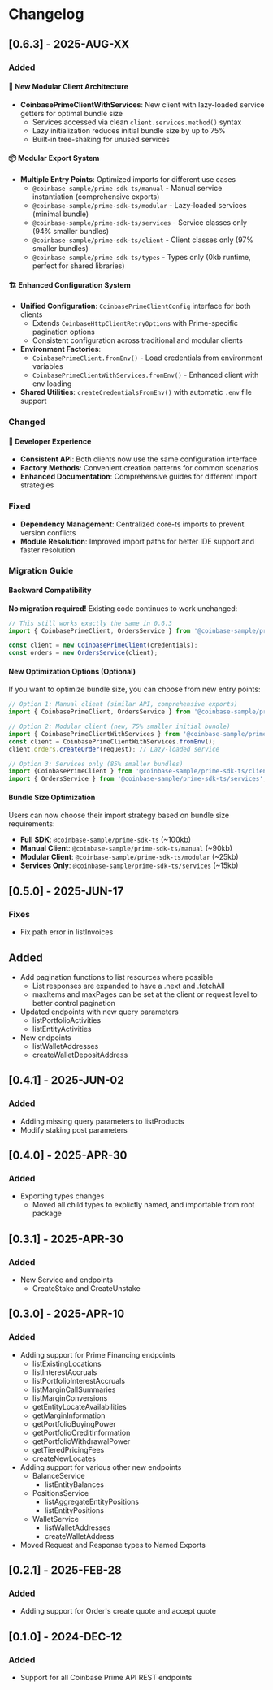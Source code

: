 # Changelog

## [0.6.3] - 2025-AUG-XX

### Added

#### 🚀 New Modular Client Architecture
- **CoinbasePrimeClientWithServices**: New client with lazy-loaded service getters for optimal bundle size
  - Services accessed via clean `client.services.method()` syntax
  - Lazy initialization reduces initial bundle size by up to 75%
  - Built-in tree-shaking for unused services

#### 📦 Modular Export System
- **Multiple Entry Points**: Optimized imports for different use cases
  - `@coinbase-sample/prime-sdk-ts/manual` - Manual service instantiation (comprehensive exports)
  - `@coinbase-sample/prime-sdk-ts/modular` - Lazy-loaded services (minimal bundle)
  - `@coinbase-sample/prime-sdk-ts/services` - Service classes only (94% smaller bundles)
  - `@coinbase-sample/prime-sdk-ts/client` - Client classes only (97% smaller bundles)
  - `@coinbase-sample/prime-sdk-ts/types` - Types only (0kb runtime, perfect for shared libraries)

#### 🏗️ Enhanced Configuration System  
- **Unified Configuration**: `CoinbasePrimeClientConfig` interface for both clients
  - Extends `CoinbaseHttpClientRetryOptions` with Prime-specific pagination options
  - Consistent configuration across traditional and modular clients
- **Environment Factories**: 
  - `CoinbasePrimeClient.fromEnv()` - Load credentials from environment variables
  - `CoinbasePrimeClientWithServices.fromEnv()` - Enhanced client with env loading
- **Shared Utilities**: `createCredentialsFromEnv()` with automatic `.env` file support

### Changed

#### 🔧 Developer Experience
- **Consistent API**: Both clients now use the same configuration interface
- **Factory Methods**: Convenient creation patterns for common scenarios
- **Enhanced Documentation**: Comprehensive guides for different import strategies

### Fixed

- **Dependency Management**: Centralized core-ts imports to prevent version conflicts
- **Module Resolution**: Improved import paths for better IDE support and faster resolution

### Migration Guide

#### Backward Compatibility
**No migration required!** Existing code continues to work unchanged:

```typescript
// This still works exactly the same in 0.6.3
import { CoinbasePrimeClient, OrdersService } from '@coinbase-sample/prime-sdk-ts';

const client = new CoinbasePrimeClient(credentials);
const orders = new OrdersService(client);
```

#### New Optimization Options (Optional)
If you want to optimize bundle size, you can choose from new entry points:

```typescript
// Option 1: Manual client (similar API, comprehensive exports)
import { CoinbasePrimeClient, OrdersService } from '@coinbase-sample/prime-sdk-ts/manual';

// Option 2: Modular client (new, 75% smaller initial bundle)
import { CoinbasePrimeClientWithServices } from '@coinbase-sample/prime-sdk-ts/modular';
const client = CoinbasePrimeClientWithServices.fromEnv();
client.orders.createOrder(request); // Lazy-loaded service

// Option 3: Services only (85% smaller bundles)
import {CoinbasePrimeClient } from '@coinbase-sample/prime-sdk-ts/client-only'
import { OrdersService } from '@coinbase-sample/prime-sdk-ts/services';

```

#### Bundle Size Optimization
Users can now choose their import strategy based on bundle size requirements:
- **Full SDK**: `@coinbase-sample/prime-sdk-ts` (~100kb)
- **Manual Client**: `@coinbase-sample/prime-sdk-ts/manual` (~90kb)  
- **Modular Client**: `@coinbase-sample/prime-sdk-ts/modular` (~25kb)
- **Services Only**: `@coinbase-sample/prime-sdk-ts/services` (~15kb)

## [0.5.0] - 2025-JUN-17

### Fixes

- Fix path error in listInvoices

## Added

- Add pagination functions to list resources where possible
  - List responses are expanded to have a .next and .fetchAll
  - maxItems and maxPages can be set at the client or request level to better control pagination
- Updated endpoints with new query parameters
  - listPortfolioActivities
  - listEntityActivities
- New endpoints
  - listWalletAddresses
  - createWalletDepositAddress

## [0.4.1] - 2025-JUN-02

### Added

- Adding missing query parameters to listProducts
- Modify staking post parameters

## [0.4.0] - 2025-APR-30

### Added

- Exporting types changes
  - Moved all child types to explictly named, and importable from root package

## [0.3.1] - 2025-APR-30

### Added

- New Service and endpoints
  - CreateStake and CreateUnstake

## [0.3.0] - 2025-APR-10

### Added

- Adding support for Prime Financing endpoints
  - listExistingLocations
  - listInterestAccruals
  - listPortfolioInterestAccruals
  - listMarginCallSummaries
  - listMarginConversions
  - getEntityLocateAvailabilities
  - getMarginInformation
  - getPortfolioBuyingPower
  - getPortfolioCreditInformation
  - getPortfolioWithdrawalPower
  - getTieredPricingFees
  - createNewLocates
- Adding support for various other new endpoints
  - BalanceService
    - listEntityBalances
  - PositionsService
    - listAggregateEntityPositions
    - listEntityPositions
  - WalletService
    - listWalletAddresses
    - createWalletAddress
- Moved Request and Response types to Named Exports

## [0.2.1] - 2025-FEB-28

### Added

- Adding support for Order's create quote and accept quote

## [0.1.0] - 2024-DEC-12

### Added

- Support for all Coinbase Prime API REST endpoints
